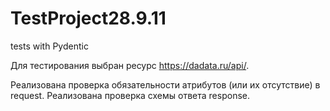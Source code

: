 # TestProject28.9.11
tests with Pydentic

Для тестирования выбран ресурс https://dadata.ru/api/.

Реализована проверка обязательности атрибутов (или их отсутствие) в request.
Реализована проверка схемы ответа response.
